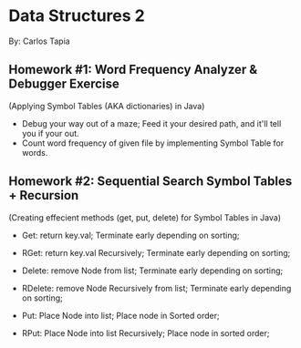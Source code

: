 # Data Structures 2 

By: Carlos Tapia

## Homework #1: Word Frequency Analyzer & Debugger Exercise
(Applying Symbol Tables (AKA dictionaries) in Java)
- Debug your way out of a maze; Feed it your desired path, and it'll tell you if your out. 
- Count word frequency of given file by implementing Symbol Table for words. 

## Homework #2: Sequential Search Symbol Tables + Recursion
(Creating effecient methods (get, put, delete) for Symbol Tables in Java)
- Get: return key.val; Terminate early depending on sorting;
- RGet: return key.val Recursively; Terminate early depending on sorting;

- Delete: remove Node from list; Terminate early depending on sorting;
- RDelete: remove Node Recursively from list; Terminate early depending on sorting;

- Put: Place Node into list; Place node in Sorted order;
- RPut: Place Node into list Recursively; Place node in sorted order;




